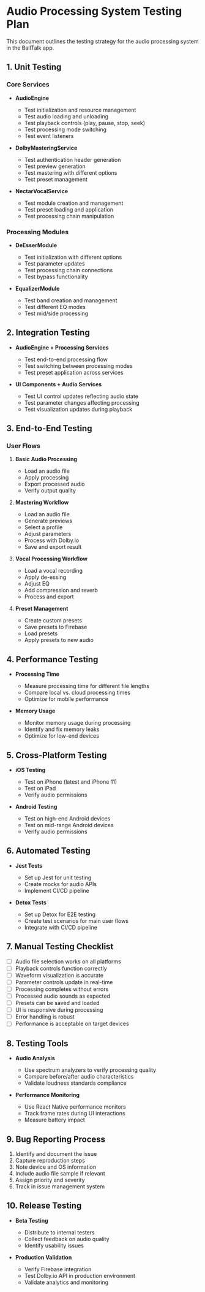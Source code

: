 # Audio Processing System Testing Plan

This document outlines the testing strategy for the audio processing system in the BallTalk app.

## 1. Unit Testing

### Core Services

- **AudioEngine**
  - Test initialization and resource management
  - Test audio loading and unloading
  - Test playback controls (play, pause, stop, seek)
  - Test processing mode switching
  - Test event listeners

- **DolbyMasteringService**
  - Test authentication header generation
  - Test preview generation
  - Test mastering with different options
  - Test preset management

- **NectarVocalService**
  - Test module creation and management
  - Test preset loading and application
  - Test processing chain manipulation

### Processing Modules

- **DeEsserModule**
  - Test initialization with different options
  - Test parameter updates
  - Test processing chain connections
  - Test bypass functionality

- **EqualizerModule**
  - Test band creation and management
  - Test different EQ modes
  - Test mid/side processing

## 2. Integration Testing

- **AudioEngine + Processing Services**
  - Test end-to-end processing flow
  - Test switching between processing modes
  - Test preset application across services

- **UI Components + Audio Services**
  - Test UI control updates reflecting audio state
  - Test parameter changes affecting processing
  - Test visualization updates during playback

## 3. End-to-End Testing

### User Flows

1. **Basic Audio Processing**
   - Load an audio file
   - Apply processing
   - Export processed audio
   - Verify output quality

2. **Mastering Workflow**
   - Load an audio file
   - Generate previews
   - Select a profile
   - Adjust parameters
   - Process with Dolby.io
   - Save and export result

3. **Vocal Processing Workflow**
   - Load a vocal recording
   - Apply de-essing
   - Adjust EQ
   - Add compression and reverb
   - Process and export

4. **Preset Management**
   - Create custom presets
   - Save presets to Firebase
   - Load presets
   - Apply presets to new audio

## 4. Performance Testing

- **Processing Time**
  - Measure processing time for different file lengths
  - Compare local vs. cloud processing times
  - Optimize for mobile performance

- **Memory Usage**
  - Monitor memory usage during processing
  - Identify and fix memory leaks
  - Optimize for low-end devices

## 5. Cross-Platform Testing

- **iOS Testing**
  - Test on iPhone (latest and iPhone 11)
  - Test on iPad
  - Verify audio permissions

- **Android Testing**
  - Test on high-end Android devices
  - Test on mid-range Android devices
  - Verify audio permissions

## 6. Automated Testing

- **Jest Tests**
  - Set up Jest for unit testing
  - Create mocks for audio APIs
  - Implement CI/CD pipeline

- **Detox Tests**
  - Set up Detox for E2E testing
  - Create test scenarios for main user flows
  - Integrate with CI/CD pipeline

## 7. Manual Testing Checklist

- [ ] Audio file selection works on all platforms
- [ ] Playback controls function correctly
- [ ] Waveform visualization is accurate
- [ ] Parameter controls update in real-time
- [ ] Processing completes without errors
- [ ] Processed audio sounds as expected
- [ ] Presets can be saved and loaded
- [ ] UI is responsive during processing
- [ ] Error handling is robust
- [ ] Performance is acceptable on target devices

## 8. Testing Tools

- **Audio Analysis**
  - Use spectrum analyzers to verify processing quality
  - Compare before/after audio characteristics
  - Validate loudness standards compliance

- **Performance Monitoring**
  - Use React Native performance monitors
  - Track frame rates during UI interactions
  - Measure battery impact

## 9. Bug Reporting Process

1. Identify and document the issue
2. Capture reproduction steps
3. Note device and OS information
4. Include audio file sample if relevant
5. Assign priority and severity
6. Track in issue management system

## 10. Release Testing

- **Beta Testing**
  - Distribute to internal testers
  - Collect feedback on audio quality
  - Identify usability issues

- **Production Validation**
  - Verify Firebase integration
  - Test Dolby.io API in production environment
  - Validate analytics and monitoring 